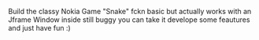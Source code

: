 Build the classy Nokia Game "Snake" fckn basic but actually works with an Jframe Window inside still buggy you can take it develope some feautures and just have fun :)
